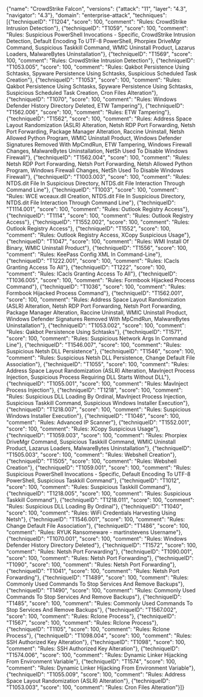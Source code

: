 {"name": "CrowdStrike Falcon", "versions": {"attack": "11", "layer": "4.3", "navigator": "4.3"}, "domain": "enterprise-attack", "techniques": [{"techniqueID": "T1204", "score": 100, "comment": "Rules: CrowdStrike Intrusion Detection"}, {"techniqueID": "T1059", "score": 100, "comment": "Rules: Suspicious PowerShell Invocations - Specific, CrowdStrike Intrusion Detection, Default Encoding To UTF-8 PowerShell, Phorpiex DriveMgr Command, Suspicious Taskkill Command, WMIC Uninstall Product, Lazarus Loaders, MalwareBytes Uninstallation"}, {"techniqueID": "T1569", "score": 100, "comment": "Rules: CrowdStrike Intrusion Detection"}, {"techniqueID": "T1053.005", "score": 100, "comment": "Rules: Qakbot Persistence Using Schtasks, Spyware Persistence Using Schtasks, Suspicious Scheduled Task Creation"}, {"techniqueID": "T1053", "score": 100, "comment": "Rules: Qakbot Persistence Using Schtasks, Spyware Persistence Using Schtasks, Suspicious Scheduled Task Creation, Cron Files Alteration"}, {"techniqueID": "T1070", "score": 100, "comment": "Rules: Windows Defender History Directory Deleted, ETW Tampering"}, {"techniqueID": "T1562.006", "score": 100, "comment": "Rules: ETW Tampering"}, {"techniqueID": "T1562", "score": 100, "comment": "Rules: Address Space Layout Randomization (ASLR) Alteration, Netsh RDP Port Forwarding, Netsh Port Forwarding, Package Manager Alteration, Raccine Uninstall, Netsh Allowed Python Program, WMIC Uninstall Product, Windows Defender Signatures Removed With MpCmdRun, ETW Tampering, Windows Firewall Changes, MalwareBytes Uninstallation, NetSh Used To Disable Windows Firewall"}, {"techniqueID": "T1562.004", "score": 100, "comment": "Rules: Netsh RDP Port Forwarding, Netsh Port Forwarding, Netsh Allowed Python Program, Windows Firewall Changes, NetSh Used To Disable Windows Firewall"}, {"techniqueID": "T1003.003", "score": 100, "comment": "Rules: NTDS.dit File In Suspicious Directory, NTDS.dit File Interaction Through Command Line"}, {"techniqueID": "T1003", "score": 100, "comment": "Rules: WCE wceaux.dll Creation, NTDS.dit File In Suspicious Directory, NTDS.dit File Interaction Through Command Line"}, {"techniqueID": "T1114.001", "score": 100, "comment": "Rules: Outlook Registry Access"}, {"techniqueID": "T1114", "score": 100, "comment": "Rules: Outlook Registry Access"}, {"techniqueID": "T1552.002", "score": 100, "comment": "Rules: Outlook Registry Access"}, {"techniqueID": "T1552", "score": 100, "comment": "Rules: Outlook Registry Access, XCopy Suspicious Usage"}, {"techniqueID": "T1047", "score": 100, "comment": "Rules: WMI Install Of Binary, WMIC Uninstall Product"}, {"techniqueID": "T1556", "score": 100, "comment": "Rules: KeePass Config XML In Command-Line"}, {"techniqueID": "T1222.001", "score": 100, "comment": "Rules: ICacls Granting Access To All"}, {"techniqueID": "T1222", "score": 100, "comment": "Rules: ICacls Granting Access To All"}, {"techniqueID": "T1036.005", "score": 100, "comment": "Rules: Formbook Hijacked Process Command"}, {"techniqueID": "T1036", "score": 100, "comment": "Rules: Formbook Hijacked Process Command"}, {"techniqueID": "T1562.001", "score": 100, "comment": "Rules: Address Space Layout Randomization (ASLR) Alteration, Netsh RDP Port Forwarding, Netsh Port Forwarding, Package Manager Alteration, Raccine Uninstall, WMIC Uninstall Product, Windows Defender Signatures Removed With MpCmdRun, MalwareBytes Uninstallation"}, {"techniqueID": "T1053.002", "score": 100, "comment": "Rules: Qakbot Persistence Using Schtasks"}, {"techniqueID": "T1571", "score": 100, "comment": "Rules: Suspicious Network Args In Command Line"}, {"techniqueID": "T1546.007", "score": 100, "comment": "Rules: Suspicious Netsh DLL Persistence"}, {"techniqueID": "T1546", "score": 100, "comment": "Rules: Suspicious Netsh DLL Persistence, Change Default File Association"}, {"techniqueID": "T1055", "score": 100, "comment": "Rules: Address Space Layout Randomization (ASLR) Alteration, MavInject Process Injection, Suspicious Process Requiring DLL Starts Without DLL"}, {"techniqueID": "T1055.001", "score": 100, "comment": "Rules: MavInject Process Injection"}, {"techniqueID": "T1218", "score": 100, "comment": "Rules: Suspicious DLL Loading By Ordinal, MavInject Process Injection, Suspicious Taskkill Command, Suspicious Windows Installer Execution"}, {"techniqueID": "T1218.007", "score": 100, "comment": "Rules: Suspicious Windows Installer Execution"}, {"techniqueID": "T1046", "score": 100, "comment": "Rules: Advanced IP Scanner"}, {"techniqueID": "T1552.001", "score": 100, "comment": "Rules: XCopy Suspicious Usage"}, {"techniqueID": "T1059.003", "score": 100, "comment": "Rules: Phorpiex DriveMgr Command, Suspicious Taskkill Command, WMIC Uninstall Product, Lazarus Loaders, MalwareBytes Uninstallation"}, {"techniqueID": "T1505.003", "score": 100, "comment": "Rules: Webshell Creation"}, {"techniqueID": "T1505", "score": 100, "comment": "Rules: Webshell Creation"}, {"techniqueID": "T1059.001", "score": 100, "comment": "Rules: Suspicious PowerShell Invocations - Specific, Default Encoding To UTF-8 PowerShell, Suspicious Taskkill Command"}, {"techniqueID": "T1012", "score": 100, "comment": "Rules: Suspicious Taskkill Command"}, {"techniqueID": "T1218.005", "score": 100, "comment": "Rules: Suspicious Taskkill Command"}, {"techniqueID": "T1218.011", "score": 100, "comment": "Rules: Suspicious DLL Loading By Ordinal"}, {"techniqueID": "T1040", "score": 100, "comment": "Rules: WiFi Credentials Harvesting Using Netsh"}, {"techniqueID": "T1546.001", "score": 100, "comment": "Rules: Change Default File Association"}, {"techniqueID": "T1486", "score": 100, "comment": "Rules: RYUK Ransomeware - martinstevens Username"}, {"techniqueID": "T1070.001", "score": 100, "comment": "Rules: Windows Defender History Directory Deleted"}, {"techniqueID": "T1572", "score": 100, "comment": "Rules: Netsh Port Forwarding"}, {"techniqueID": "T1090.001", "score": 100, "comment": "Rules: Netsh Port Forwarding"}, {"techniqueID": "T1090", "score": 100, "comment": "Rules: Netsh Port Forwarding"}, {"techniqueID": "T1041", "score": 100, "comment": "Rules: Netsh Port Forwarding"}, {"techniqueID": "T1489", "score": 100, "comment": "Rules: Commonly Used Commands To Stop Services And Remove Backups"}, {"techniqueID": "T1490", "score": 100, "comment": "Rules: Commonly Used Commands To Stop Services And Remove Backups"}, {"techniqueID": "T1485", "score": 100, "comment": "Rules: Commonly Used Commands To Stop Services And Remove Backups"}, {"techniqueID": "T1567.002", "score": 100, "comment": "Rules: Rclone Process"}, {"techniqueID": "T1567", "score": 100, "comment": "Rules: Rclone Process"}, {"techniqueID": "T1105", "score": 100, "comment": "Rules: Rclone Process"}, {"techniqueID": "T1098.004", "score": 100, "comment": "Rules: SSH Authorized Key Alteration"}, {"techniqueID": "T1098", "score": 100, "comment": "Rules: SSH Authorized Key Alteration"}, {"techniqueID": "T1574.006", "score": 100, "comment": "Rules: Dynamic Linker Hijacking From Environment Variable"}, {"techniqueID": "T1574", "score": 100, "comment": "Rules: Dynamic Linker Hijacking From Environment Variable"}, {"techniqueID": "T1055.009", "score": 100, "comment": "Rules: Address Space Layout Randomization (ASLR) Alteration"}, {"techniqueID": "T1053.003", "score": 100, "comment": "Rules: Cron Files Alteration"}]}